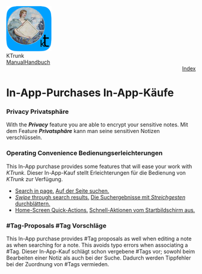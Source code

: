 <div class="logoRow">
  <div class="logoColumn logoColumnLeft">
    <img src="./../logo120.png">
  </div>
  <div class="logoColumn logoColumnRight">
    <div class="vCentered">
      <div class="logoTitle">KTrunk</div>
      <div class="logoTitle"><a href="./../Manual.html"><span class="en">Manual</span><span class="de">Handbuch</span></a></div>
      <div class="logoDescription" style="text-align: right;"><a href="Index.html">Index</a></div>
    </div>
  </div>
</div>
<h1>
  <span class="en">In-App-Purchases</span>
  <span class="de">In-App-Käufe</span>
</h1>

<h3>
  <span class="en">Privacy</span>
  <span class="de">Privatsphäre</span>
</h3>
<p>
  <span class="en">With the <b><i>Privacy</i></b> feature you are able to encrypt your sensitive notes.</span>
  <span class="de">Mit dem Feature <b><i>Privatsphäre</i></b> kann man seine sensitiven Notizen verschlüsseln.</span>
</p>

<h3>
  <span class="en">Operating Convenience</span>
  <span class="de">Bedienungserleichterungen</span>
</h3>
<p>
  <span class="en">This In-App purchase provides some features that will ease your work with <em>KTrunk</em>.</span>
  <span class="de">Dieser In-App-Kauf stellt Erleichterungen für die Bedienung von <em>KTrunk</em> zur Verfügung.</span>
</p>
<ul>
  <li>
    <span class="en"><a href="./FurtherActions.html#SearchInPage">Search in page.</a></span>
    <span class="de"><a href="./FurtherActions.html#SearchInPage">Auf der Seite suchen.</a></span>
  </li>
  <li>
    <span class="en"><a href="./TipsAndTricks.html#SwipeSearchResults"><em>Swipe</em> through search results.</a></span>
    <span class="de"><a href="./TipsAndTricks.html#SwipeSearchResults">Die Suchergebnisse mit <em>Streichgesten</em> durchblättern.</a></span>
  </li>
  <li>
    <span class="en"><a href="./TipsAndTricks.html#HomeScreenQuickActions">Home-Screen Quick-Actions.</a></span>
    <span class="de"><a href="./TipsAndTricks.html#HomeScreenQuickActions">Schnell-Aktionen vom Startbildschirm aus.</a></span>
  </li>
</ul>
<p>

<h3>
  <span class="en">#Tag-Proposals</span>
  <span class="de">#Tag Vorschläge</span>
</h3>
<p>
  <span class="en">This In-App purchase provides #Tag proposals as well when editing a note as when searching for a note. This avoids typo errors when associating a #Tag.</span>
  <span class="de">Dieser In-App-Kauf schlägt schon vergebene #Tags vor; sowohl beim Bearbeiten einer Notiz als auch bei der Suche. Dadurch werden Tippfehler bei der Zuordnung von #Tags vermieden.</span>
</p>
